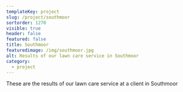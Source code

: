 ```yaml
---
templateKey: project
slug: /project/southmoor
sortorder: 1270
visible: true
header: false
featured: false
title: Southmoor
featuredimage: /img/southmoor.jpg
alt: Results of our lawn care service in Southmoor
category:
  - project
---
```

These are the results of our lawn care service at a client in Southmoor


